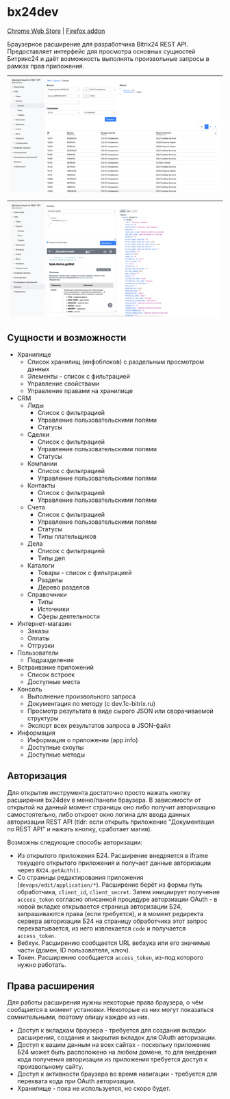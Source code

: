 # bx24dev

[Chrome Web Store](https://chrome.google.com/webstore/detail/bx24dev/kfgdjkelnopegmkhnknblmhhomlmofan/related) | [Firefox addon](https://github.com/unnamed777/bx24dev/releases/tag/v0.3.20)

Браузерное расширение для разработчика Bitrix24 REST API. Предоставляет интерфейс для просмотра основных сущностей Битрикс24 
и даёт возможность выполнять произвольные запросы в рамках прав приложения.

| ![Deals list screenshot](docs/deals.png) |
| ------ |

| ![Console screenshot](docs/console.png) |
| ------ |

## Сущности и возможности
* Хранилище
  * Список хранилищ (инфоблоков) с раздельным просмотром данных
  * Элементы - список с фильтрацией
  * Управление свойствами
  * Управление правами на хранилище
* CRM
  * Лиды 
    * Список с фильтрацией
    * Управление пользовательскими полями
    * Статусы
  * Сделки
    * Список с фильтрацией
    * Управление пользовательскими полями
    * Статусы
  * Компании
    * Список с фильтрацией
    * Управление пользовательскими полями
  * Контакты
    * Список с фильтрацией
    * Управление пользовательскими полями
  * Счета
    * Список с фильтрацией
    * Управление пользовательскими полями
    * Статусы
    * Типы плательщиков
  * Дела
    * Список с фильтрацией
    * Типы дел
  * Каталоги
    * Товары - список с фильтрацией
    * Разделы
    * Дерево разделов
  * Справочники
    * Типы
    * Источники
    * Сферы деятельности
* Интернет-магазин
  * Заказы
  * Оплаты
  * Отгрузки
* Пользователи
  * Подразделения
* Встраивание приложений
  * Список встроек
  * Доступные места
* Консоль
  * Выполнение произвольного запроса
  * Документация по методу (с dev.1c-bitrix.ru)
  * Просмотр результата в виде сырого JSON или сворачиваемой структуры
  * Экспорт всех результатов запроса в JSON-файл
* Информация
  * Информация о приложении (app.info)
  * Доступные скоупы
  * Доступные методы
  
## Авторизация
Для открытия инструмента достаточно просто нажать кнопку расширения bx24dev в меню/панели браузера. В зависимости от открытой на данный момент страницы
оно либо получит авторизацию самостоятельно, либо откроет окно логина для ввода данных авторизации REST API (tldr: если открыть приложение "Документация по REST API" и нажать кнопку, сработает магия).

Возможны следующие способы авторизации:
* Из открытого приложения Б24. Расширение внедряется в iframe текущего открытого приложения и получает данные авторизации через `BX24.getAuth()`.
* Со страницы редактирования приложения (`devops/edit/application/*`). Расширение берёт из формы путь обработчика, `client_id`, `client_secret`. 
Затем инициирует получение `access_token` согласно описанной процедуре авторзиации OAuth - в новой вкладке открывается страница авторизации Б24, 
запрашиваются права (если требуется), и в момент редиректа сервера авторизации Б24 на страницу обработчика этот запрос перехватывается, 
из него извлекается `code` и получается `access_token`.
* Вебхук. Расширению сообщается URL вебхука или его значимые части (домен, ID пользователя, ключ).
* Токен. Расширению сообщается `access_token`, из-под которого нужно работать.

## Права расширения
Для работы расширения нужны некоторые права браузера, о чём сообщается в момент установки. Некоторые из них могут показаться сомнительными, поэтому опишу каждое из них.
* Доступ к вкладкам браузера - требуется для создания вкладки расширения, создания и закрытия вкладок для OAuth авторизации.
* Доступ к вашим данным на всех сайтах   - поскольку приложение Б24 может быть расположено на любом домене, то для внедрения кода получения авторизации из приложения 
требуется доступ к произвольному сайту.
* Доступ к активности браузера во время навигации - требуется для перехвата кода при OAuth авторизации.
* Хранилище - пока не используется, но скоро будет.

